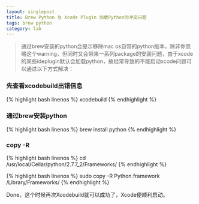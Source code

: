 ```yaml
---
layout: singlepost
title: Brew Python 与 Xcode Plugin 加载Python的冲突问题
tags: brew python
category: lab
---
```


> 通过brew安装的python会提示移除mac os自带的python版本，除非你忽略这个warning，但同时又会带来一系列package的安装问题，由于xcode的某些ideplugin默认会加载python，故经常导致的不能启动xcode问题可以通过以下方式解决：

### 先查看xcodebuild出错信息


{% highlight bash linenos %}
xcodebuild
{% endhighlight %}

### 通过brew安装python

{% highlight bash linenos %}
brew install python
{% endhighlight %}

### copy -R


{% highlight bash linenos %}
cd /usr/local/Cellar/python/2.7.7_2/Frameworks/
{% endhighlight %}

{% highlight bash linenos %}
sudo copy -R Python.framework /Library/Frameworks/
{% endhighlight %}


Done，这个时候再次Xcodebuild就可以成功了，Xcode便顺利启动。
